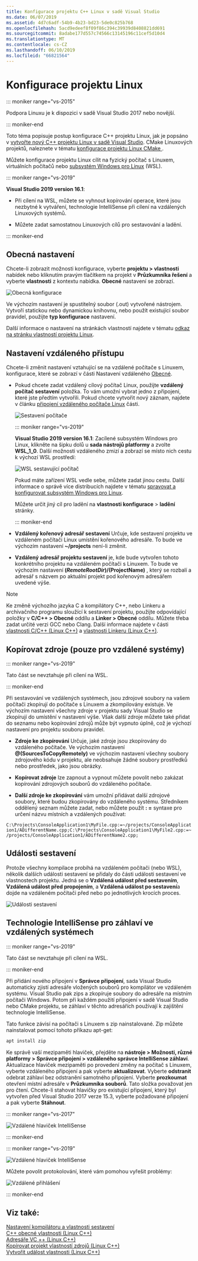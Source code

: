 ```yaml
---
title: Konfigurace projektu C++ Linux v sadě Visual Studio
ms.date: 06/07/2019
ms.assetid: 4d7c6adf-54b9-4b23-bd23-5de0c825b768
ms.openlocfilehash: 5acd9edeef8f09f86c394c39939d8408821dd691
ms.sourcegitcommit: 8adabe177d557c74566c13145196c11cef5d10d4
ms.translationtype: MT
ms.contentlocale: cs-CZ
ms.lasthandoff: 06/10/2019
ms.locfileid: "66821564"
---
```

# <a name="configure-a-linux-project"></a>Konfigurace projektu Linux

::: moniker range="vs-2015"

Podpora Linuxu je k dispozici v sadě Visual Studio 2017 nebo novější.

::: moniker-end

Toto téma popisuje postup konfigurace C++ projektu Linux, jak je popsáno v [vytvořte nový C++ projektu Linux v sadě Visual Studio](create-a-new-linux-project.md). CMake Linuxových projektů, naleznete v tématu [konfigurace projektu Linux CMake ](cmake-linux-project.md). 

Můžete konfigurace projektu Linux cílit na fyzický počítač s Linuxem, virtuálních počítačů nebo [subsystém Windows pro Linux](/windows/wsl/about) (WSL). 

::: moniker range="vs-2019"

**Visual Studio 2019 version 16.1**:

- Při cílení na WSL, můžete se vyhnout kopírování operace, které jsou nezbytné k vytváření, technologie IntelliSense při cílení na vzdálených Linuxových systémů.

- Můžete zadat samostatnou Linuxových cílů pro sestavování a ladění.

::: moniker-end

## <a name="general-settings"></a>Obecná nastavení

Chcete-li zobrazit možnosti konfigurace, vyberte **projektu > vlastnosti** nabídek nebo kliknutím pravým tlačítkem na projekt v **Průzkumníka řešení** a vyberte **vlastnosti** z kontextu nabídka. **Obecné** nastavení se zobrazí.

![Obecná konfigurace](media/settings_general.png)

Ve výchozím nastavení je spustitelný soubor (.out) vytvořené nástrojem. Vytvoří statickou nebo dynamickou knihovnu, nebo použít existující soubor pravidel, použijte **typ konfigurace** nastavení.

Další informace o nastavení na stránkách vlastností najdete v tématu [odkaz na stránku vlastností projektu Linux](prop-pages-linux.md).

## <a name="remote-settings"></a>Nastavení vzdáleného přístupu

Chcete-li změnit nastavení vztahující se na vzdálené počítače s Linuxem, konfigurace, které se zobrazí v části Nastavení vzdáleného [Obecné](prop-pages/general-linux.md).

- Pokud chcete zadat vzdálený cílový počítač Linux, použijte **vzdálený počítač sestavení** položka. To vám umožní vybrat jedno z připojení, které jste předtím vytvořili. Pokud chcete vytvořit nový záznam, najdete v článku [připojení vzdáleného počítače Linux](connect-to-your-remote-linux-computer.md) části.

   ![Sestavení počítače](media/remote-build-machine-vs2019.png)

   ::: moniker range="vs-2019"

   **Visual Studio 2019 version 16.1**: Zacílené subsystém Windows pro Linux, klikněte na šipku dolů u **sada nástrojů platformy** a zvolte **WSL_1_0**. Další možnosti vzdáleného zmizí a zobrazí se místo nich cestu k výchozí WSL prostředí:

   ![WSL sestavující počítač](media/wsl-remote-vs2019.png)

   Pokud máte zařízení WSL vedle sebe, můžete zadat jinou cestu. Další informace o správě více distribucích najdete v tématu [spravovat a konfigurovat subsystém Windows pro Linux](/windows/wsl/wsl-config#set-a-default-distribution).

   Můžete určit jiný cíl pro ladění na **vlastnosti konfigurace** > **ladění** stránky.

   ::: moniker-end

- **Vzdálený kořenový adresář sestavení** Určuje, kde sestavení projektu ve vzdáleném počítači Linux umístění kořenového adresáře. To bude ve výchozím nastavení **~/projects** není-li změnit.

- **Vzdálený adresář projektu sestavení** je, kde bude vytvořen tohoto konkrétního projektu na vzdáleném počítači s Linuxem. To bude ve výchozím nastavení **$(RemoteRootDir)/$(ProjectName)** , který se rozbalí a adresář s názvem po aktuální projekt pod kořenovým adresářem uvedené výše.

> [!NOTE]
> Ke změně výchozího jazyka C a kompilátory C++, nebo Linkeru a archivačního programu sloužící k sestavení projektu, použijte odpovídající položky v **C/C++ > Obecné** oddílu a **Linker > Obecné** oddílu. Můžete třeba zadat určité verzi GCC nebo Clang. Další informace najdete v části [vlastnosti C/C++ (Linux C++)](prop-pages/c-cpp-linux.md) a [vlastnosti Linkeru (Linux C++)](prop-pages/linker-linux.md).

## <a name="copy-sources-remote-systems-only"></a>Kopírovat zdroje (pouze pro vzdálené systémy)

::: moniker range="vs-2019"

Tato část se nevztahuje při cílení na WSL.

::: moniker-end

Při sestavování ve vzdálených systémech, jsou zdrojové soubory na vašem počítači zkopírují do počítače s Linuxem a zkompilovány existuje. Ve výchozím nastavení všechny zdroje v projektu sady Visual Studio se zkopírují do umístění v nastavení výše. Však další zdroje můžete také přidat do seznamu nebo kopírování zdrojů může být vypnuto úplně, což je výchozí nastavení pro projektu souboru pravidel.

- **Zdroje ke zkopírování** Určuje, jaké zdroje jsou zkopírovány do vzdáleného počítače. Ve výchozím nastavení  **\@(SourcesToCopyRemotely)** ve výchozím nastavení všechny soubory zdrojového kódu v projektu, ale neobsahuje žádné soubory prostředků nebo prostředek, jako jsou obrázky.

- **Kopírovat zdroje** lze zapnout a vypnout můžete povolit nebo zakázat kopírování zdrojových souborů do vzdáleného počítače.

- **Další zdroje ke zkopírování** vám umožní přidávat další zdrojové soubory, které budou zkopírovány do vzdáleného systému. Středníkem oddělený seznam můžete zadat, nebo můžete použít **: =** syntaxe pro určení názvu místních a vzdálených používat:

`C:\Projects\ConsoleApplication1\MyFile.cpp:=~/projects/ConsoleApplication1/ADifferentName.cpp;C:\Projects\ConsoleApplication1\MyFile2.cpp:=~/projects/ConsoleApplication1/ADifferentName2.cpp;`

## <a name="build-events"></a>Události sestavení

Protože všechny kompilace probíhá na vzdáleném počítači (nebo WSL), několik dalších události sestavení se přidaly do části události sestavení ve vlastnostech projektu. Jedná se o **Vzdálená událost před sestavením**, **Vzdálená událost před propojením**, a **Vzdálená událost po sestavení**a dojde na vzdáleném počítači před nebo po jednotlivých krocích proces.

![Události sestavení](media/settings_buildevents.png)

## <a name="remote_intellisense"></a> Technologie IntelliSense pro záhlaví ve vzdálených systémech

::: moniker range="vs-2019"

Tato část se nevztahuje při cílení na WSL.

::: moniker-end

Při přidání nového připojení v **Správce připojení**, sada Visual Studio automaticky zjistí adresáře vložených souborů pro kompilátor ve vzdáleném systému. Visual Studio pak zips a zkopíruje soubory do adresáře na místním počítači Windows. Potom při každém použití připojení v sadě Visual Studio nebo CMake projektu, se záhlaví v těchto adresářích používají k zajištění technologie IntelliSense.

Tato funkce závisí na počítači s Linuxem s zip nainstalované. Zip můžete nainstalovat pomocí tohoto příkazu apt-get:

```cmd
apt install zip
```

Ke správě vaší mezipaměti hlaviček, přejděte na **nástroje > Možnosti, různé platformy > Správce připojení > vzdáleného správce IntelliSense záhlaví**. Aktualizace hlaviček mezipaměti po provedení změny na počítač s Linuxem, vyberte vzdáleného připojení a pak vyberte **aktualizovat**. Vyberte **odstranit** odebrat záhlaví bez odstranění samotného připojení. Vyberte **prozkoumat** otevření místní adresáře v **Průzkumníka souborů**. Tato složka považovat jen pro čtení. Chcete-li stahovat hlavičky pro existující připojení, který byl vytvořen před Visual Studio 2017 verze 15.3, vyberte požadované připojení a pak vyberte **Stáhnout**.

::: moniker range="vs-2017"

![Vzdálené hlaviček IntelliSense](media/remote-header-intellisense.png)

::: moniker-end

::: moniker range="vs-2019"

![Vzdálené hlaviček IntelliSense](media/connection-manager-vs2019.png)

Můžete povolit protokolování, které vám pomohou vyřešit problémy:

![Vzdálené přihlášení](media/remote-logging-vs2019.png)

::: moniker-end

## <a name="see-also"></a>Viz také:

[Nastavení kompilátoru a vlastnosti sestavení](../build/working-with-project-properties.md)<br/>
[C++ obecné vlastnosti (Linux C++)](../linux/prop-pages/general-linux.md)<br/>
[Adresáře VC ++ (Linux C++)](../linux/prop-pages/directories-linux.md)<br/>
[Kopírovat projekt vlastností zdrojů (Linux C++)](../linux/prop-pages/copy-sources-project.md)<br/>
[Vytvořit událost vlastnosti (Linux C++)](../linux/prop-pages/build-events-linux.md)
